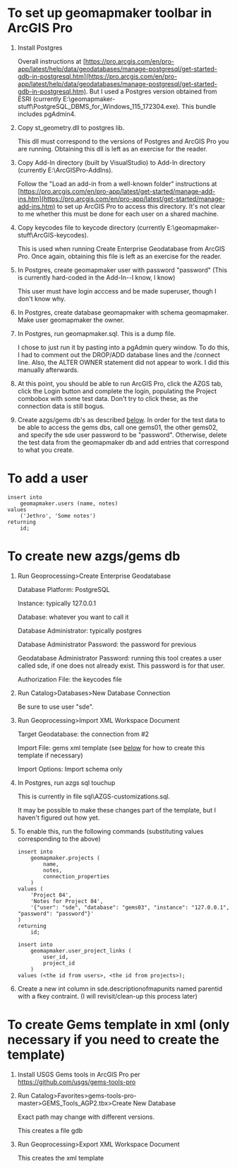 # To set up geomapmaker toolbar in ArcGIS Pro 
1. Install Postgres 
  
    Overall instructions at [https://pro.arcgis.com/en/pro-app/latest/help/data/geodatabases/manage-postgresql/get-started-gdb-in-postgresql.htm](https://pro.arcgis.com/en/pro-app/latest/help/data/geodatabases/manage-postgresql/get-started-gdb-in-postgresql.htm).
    But I used a Postgres version obtained from ESRI (currently E:\geomapmaker-stuff\PostgreSQL_DBMS_for_Windows_115_172304.exe). This bundle includes pgAdmin4.

2. Copy st_geometry.dll to postgres lib. 
    
    This dll must correspond to the versions of Postgres and ArcGIS Pro you are running. Obtaining this dll is left as an exercise for the reader. 

3. Copy Add-In directory (built by VisualStudio) to Add-In directory (currently E:\ArcGISPro-AddIns). 
    
    Follow the "Load an add-in from a well-known folder" instructions at [https://pro.arcgis.com/en/pro-app/latest/get-started/manage-add-ins.htm](https://pro.arcgis.com/en/pro-app/latest/get-started/manage-add-ins.htm) to set up ArcGIS Pro to access this directory. It's not clear to me whether this must be done for each user on a shared machine.

4. Copy keycodes file to keycode directory (currently E:\geomapmaker-stuff\ArcGIS-keycodes). 
    
    This is used when running Create Enterprise Geodatabase from ArcGIS Pro. Once again, obtaining this file is left as an exercise for the reader.

5. In Postgres, create geomapmaker user with password "password" (This is currently hard-coded in the Add-In--I know, I know) 
  
    This user must have login acccess and be made superuser, though I don't know why.

6. In Postgres, create database geomapmaker with schema geomapmaker. Make user geomapmaker the owner.

7. In Postgres, run geomapmaker.sql. This is a dump file. 

    I chose to just run it by pasting into a pgAdmin query window. To do this, I had to comment out the DROP/ADD database lines and the /connect line. Also, the ALTER OWNER statement did not appear to work. I did this manually afterwards.

8. At this point, you should be able to run ArcGIS Pro, click the AZGS tab, click the Login button and complete the login, populating the Project combobox with some test data. Don't try to click these, as the connection data is still bogus.

9. Create azgs/gems db's as described [below](#create-gems). In order for the test data to be able to access the gems dbs, call one gems01, the other gems02, and specify the sde user password to be "password". Otherwise, delete the test data from the geomapmaker db and add entries that correspond to what you create.

 
# <a id="create-user"></a>To add a user
	insert into 
		geomapmaker.users (name, notes) 
	values
		('Jethro', 'Some notes')
	returning
		id;

# <a id="create-gems"></a>To create new azgs/gems db
1. Run Geoprocessing>Create Enterprise Geodatabase

    Database Platform: PostgreSQL
    
    Instance: typically 127.0.0.1
    
    Database: whatever you want to call it
    
    Database Administrator: typically postgres
    
    Database Administrator Password: the password for previous
    
    Geodatabase Administrator Password: running this tool creates a user called sde, if one does not already exist. This password is for that user.
    
    Authorization File: the keycodes file

2. Run Catalog>Databases>New Database Connection 

	Be sure to use user "sde".

3. Run Geoprocessing>Import XML Workspace Document 

    Target Geodatabase: the connection from #2
    
    Import File: gems xml template (see [below](#create-template) for how to create this template if necessary) 
    
    Import Options: Import schema only 

4. In Postgres, run azgs sql touchup

    This is currently in file sql\AZGS-customizations.sql. 
    
    It may be possible to make these changes part of the template, but I haven't figured out how yet.

5. To enable this, run the following commands (substituting values corresponding to the above)
	```
	insert into 
		geomapmaker.projects (
			name,
			notes,
			connection_properties
		)
	values (
		'Project 04', 
		'Notes for Project 04', 
		'{"user": "sde", "database": "gems03", "instance": "127.0.0.1", "password": "password"}'
	)
	returning
		id;

	insert into
		geomapmaker.user_project_links (
			user_id, 
			project_id 
		)
	values (<the id from users>, <the id from projects>);
	```

6. Create a new int column in sde.descriptionofmapunits named parentid with a fkey contraint. (I will revisit/clean-up this process later)

# <a id="create-template"></a> To create Gems template in xml (only necessary if you need to create the template)
1. Install USGS Gems tools in ArcGIS Pro per [https://github.com/usgs/gems-tools-pro
](https://github.com/usgs/gems-tools-pro)

2. Run Catalog>Favorites>gems-tools-pro-master>GEMS_Tools_AGP2.tbx>Create New Database 
    
    Exact path may change with different versions.
    
    This creates a file gdb

3. Run Geoprocessing>Export XML Workspace Document

    This creates the xml template


		
